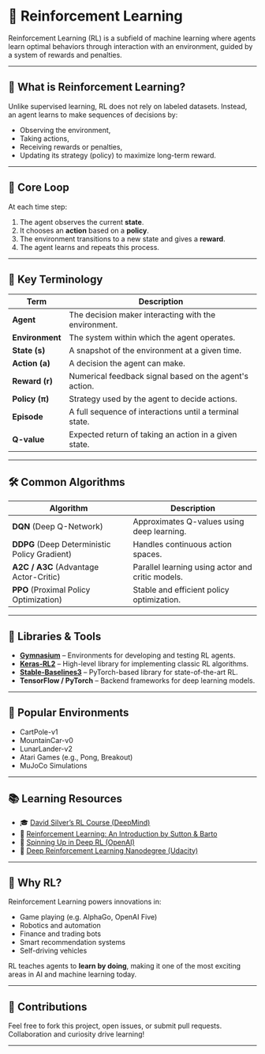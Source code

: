 # 🧠 Reinforcement Learning

Reinforcement Learning (RL) is a subfield of machine learning where agents learn optimal behaviors through interaction with an environment, guided by a system of rewards and penalties.

---

## 📘 What is Reinforcement Learning?

Unlike supervised learning, RL does not rely on labeled datasets. Instead, an agent learns to make sequences of decisions by:
- Observing the environment,
- Taking actions,
- Receiving rewards or penalties,
- Updating its strategy (policy) to maximize long-term reward.

---

## 🔁 Core Loop

At each time step:
1. The agent observes the current **state**.
2. It chooses an **action** based on a **policy**.
3. The environment transitions to a new state and gives a **reward**.
4. The agent learns and repeats this process.

---

## 🧩 Key Terminology

| Term         | Description                                                   |
|--------------|---------------------------------------------------------------|
| **Agent**     | The decision maker interacting with the environment.         |
| **Environment** | The system within which the agent operates.                |
| **State (s)**   | A snapshot of the environment at a given time.             |
| **Action (a)**  | A decision the agent can make.                             |
| **Reward (r)**  | Numerical feedback signal based on the agent's action.     |
| **Policy (π)**  | Strategy used by the agent to decide actions.              |
| **Episode**     | A full sequence of interactions until a terminal state.    |
| **Q-value**     | Expected return of taking an action in a given state.      |

---

## 🛠 Common Algorithms

| Algorithm | Description                                                  |
|-----------|--------------------------------------------------------------|
| **DQN** (Deep Q-Network)     | Approximates Q-values using deep learning.       |
| **DDPG** (Deep Deterministic Policy Gradient) | Handles continuous action spaces.        |
| **A2C / A3C** (Advantage Actor-Critic) | Parallel learning using actor and critic models. |
| **PPO** (Proximal Policy Optimization) | Stable and efficient policy optimization.     |

---

## 🧰 Libraries & Tools

- **[Gymnasium](https://github.com/Farama-Foundation/Gymnasium)** – Environments for developing and testing RL agents.
- **[Keras-RL2](https://github.com/wau/keras-rl2)** – High-level library for implementing classic RL algorithms.
- **[Stable-Baselines3](https://github.com/DLR-RM/stable-baselines3)** – PyTorch-based library for state-of-the-art RL.
- **TensorFlow / PyTorch** – Backend frameworks for deep learning models.

---

## 🧪 Popular Environments

- CartPole-v1
- MountainCar-v0
- LunarLander-v2
- Atari Games (e.g., Pong, Breakout)
- MuJoCo Simulations

---

## 📚 Learning Resources

- 🎓 [David Silver’s RL Course (DeepMind)](https://www.davidsilver.uk/teaching/)
- 📘 [Reinforcement Learning: An Introduction by Sutton & Barto](http://incompleteideas.net/book/the-book.html)
- 🔄 [Spinning Up in Deep RL (OpenAI)](https://spinningup.openai.com/en/latest/)
- 🧠 [Deep Reinforcement Learning Nanodegree (Udacity)](https://www.udacity.com/course/deep-reinforcement-learning-nanodegree--nd893)

---

## 🚀 Why RL?

Reinforcement Learning powers innovations in:
- Game playing (e.g. AlphaGo, OpenAI Five)
- Robotics and automation
- Finance and trading bots
- Smart recommendation systems
- Self-driving vehicles

RL teaches agents to **learn by doing**, making it one of the most exciting areas in AI and machine learning today.

---

## 📩 Contributions

Feel free to fork this project, open issues, or submit pull requests. Collaboration and curiosity drive learning!

---
